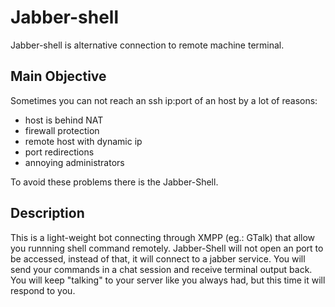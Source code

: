 # Jabber-shell
 Jabber-shell is alternative connection to remote machine terminal.
 
## Main Objective
 Sometimes you can not reach an ssh ip:port of an host by a lot of reasons:
  * host is behind NAT
  * firewall protection
  * remote host with dynamic ip
  * port redirections
  * annoying administrators
  
 To avoid these problems there is the Jabber-Shell.
 
## Description
 This is a light-weight bot connecting through XMPP (eg.: GTalk) that allow you runnning shell command remotely.
 Jabber-Shell will not open an port to be accessed, instead of that, it will connect to a jabber service.
 You will send your commands in a chat session and receive terminal output back.
 You will keep "talking" to your server like you always had, but this time it will respond to you.
